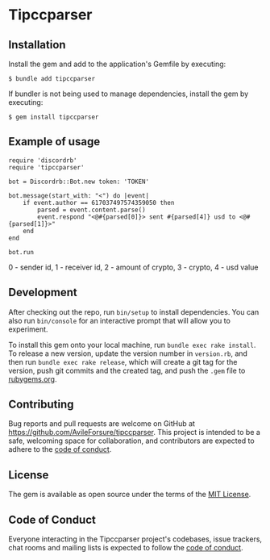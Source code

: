 # Tipccparser

## Installation

Install the gem and add to the application's Gemfile by executing:

    $ bundle add tipccparser

If bundler is not being used to manage dependencies, install the gem by executing:

    $ gem install tipccparser

## Example of usage

    require 'discordrb'
    require 'tipccparser'
    
    bot = Discordrb::Bot.new token: 'TOKEN'
    
    bot.message(start_with: "<") do |event|
        if event.author == 617037497574359050 then
            parsed = event.content.parse()
            event.respond "<@#{parsed[0]}> sent #{parsed[4]} usd to <@#{parsed[1]}>"
        end
    end

    bot.run

0 - sender id,
1 - receiver id,
2 - amount of crypto,
3 - crypto,
4 - usd value

## Development

After checking out the repo, run `bin/setup` to install dependencies. You can also run `bin/console` for an interactive prompt that will allow you to experiment.

To install this gem onto your local machine, run `bundle exec rake install`. To release a new version, update the version number in `version.rb`, and then run `bundle exec rake release`, which will create a git tag for the version, push git commits and the created tag, and push the `.gem` file to [rubygems.org](https://rubygems.org).

## Contributing

Bug reports and pull requests are welcome on GitHub at https://github.com/AvileForsure/tipccparser. This project is intended to be a safe, welcoming space for collaboration, and contributors are expected to adhere to the [code of conduct](https://github.com/AvileForsure/Tip.cc-parser/blob/main/CODE_OF_CONDUCT.md).

## License

The gem is available as open source under the terms of the [MIT License](https://opensource.org/licenses/MIT).

## Code of Conduct

Everyone interacting in the Tipccparser project's codebases, issue trackers, chat rooms and mailing lists is expected to follow the [code of conduct](https://github.com/AvileForsure/Tip.cc-parser/blob/main/CODE_OF_CONDUCT.md).

